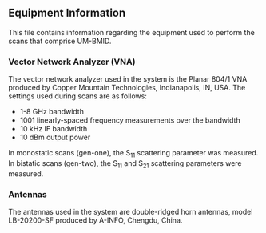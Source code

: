 ## Equipment Information

This file contains information regarding the equipment used to perform
the scans that comprise UM-BMID.

### Vector Network Analyzer (VNA)

The vector network analyzer used in the system is the Planar 804/1
VNA produced by Copper Mountain Technologies, Indianapolis, IN, USA.
The settings used during scans are as follows:

- 1-8 GHz bandwidth
- 1001 linearly-spaced frequency measurements over the bandwidth
- 10 kHz IF bandwidth
- 10 dBm output power

In monostatic scans (gen-one), the S<sub>11</sub> scattering parameter
was measured. In bistatic scans (gen-two), the S<sub>11</sub> and
S<sub>21</sub> scattering parameters were measured. 

### Antennas

The antennas used in the system are double-ridged horn antennas, 
model LB-20200-SF produced by A-INFO, Chengdu, China.

